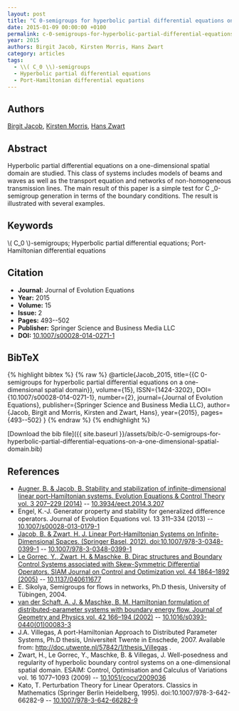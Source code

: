 ```yaml
---
layout: post
title: "C 0-semigroups for hyperbolic partial differential equations on a one-dimensional spatial domain"
date: 2015-01-09 00:00:00 +0100
permalink: c-0-semigroups-for-hyperbolic-partial-differential-equations-on-a-one-dimensional-spatial-domain
year: 2015
authors: Birgit Jacob, Kirsten Morris, Hans Zwart
category: articles
tags:
  - \\( C_0 \\)-semigroups
  - Hyperbolic partial differential equations
  - Port-Hamiltonian differential equations
---
```

 
## Authors
[Birgit Jacob](authors/birgit-jacob), [Kirsten Morris](authors/kirsten-morris), [Hans Zwart](authors/hans-zwart)
 
## Abstract
Hyperbolic partial differential equations on a one-dimensional spatial domain are studied. This class of systems includes models of beams and waves as well as the transport equation and networks of non-homogeneous transmission lines. The main result of this paper is a simple test for C _0-semigroup generation in terms of the boundary conditions. The result is illustrated with several examples.
 
## Keywords
\\( C_0 \\)-semigroups; Hyperbolic partial differential equations; Port-Hamiltonian differential equations
 
## Citation
- **Journal:** Journal of Evolution Equations
- **Year:** 2015
- **Volume:** 15
- **Issue:** 2
- **Pages:** 493--502
- **Publisher:** Springer Science and Business Media LLC
- **DOI:** [10.1007/s00028-014-0271-1](https://doi.org/10.1007/s00028-014-0271-1)
 
## BibTeX
{% highlight bibtex %}
{% raw %}
@article{Jacob_2015,
  title={{C 0-semigroups for hyperbolic partial differential equations on a one-dimensional spatial domain}},
  volume={15},
  ISSN={1424-3202},
  DOI={10.1007/s00028-014-0271-1},
  number={2},
  journal={Journal of Evolution Equations},
  publisher={Springer Science and Business Media LLC},
  author={Jacob, Birgit and Morris, Kirsten and Zwart, Hans},
  year={2015},
  pages={493--502}
}
{% endraw %}
{% endhighlight %}
 
[Download the bib file]({{ site.baseurl }}/assets/bib/c-0-semigroups-for-hyperbolic-partial-differential-equations-on-a-one-dimensional-spatial-domain.bib)
 
## References
- [Augner, B. & Jacob, B. Stability and stabilization of infinite-dimensional linear port-Hamiltonian systems. Evolution Equations &amp; Control Theory vol. 3 207–229 (2014)](stability-and-stabilization-of-infinite-dimensional-linear-port-hamiltonian-systems) -- [10.3934/eect.2014.3.207](https://doi.org/10.3934/eect.2014.3.207)
- Engel, K.-J. Generator property and stability for generalized difference operators. Journal of Evolution Equations vol. 13 311–334 (2013) -- [10.1007/s00028-013-0179-1](https://doi.org/10.1007/s00028-013-0179-1)
- [Jacob, B. & Zwart, H. J. Linear Port-Hamiltonian Systems on Infinite-Dimensional Spaces. (Springer Basel, 2012). doi:10.1007/978-3-0348-0399-1](linear-port-hamiltonian-systems-on-infinite-dimensional-spaces) -- [10.1007/978-3-0348-0399-1](https://doi.org/10.1007/978-3-0348-0399-1)
- [Le Gorrec, Y., Zwart, H. & Maschke, B. Dirac structures and Boundary Control Systems associated with Skew-Symmetric Differential Operators. SIAM Journal on Control and Optimization vol. 44 1864–1892 (2005)](dirac-structures-and-boundary-control-systems-associated-with-skew-symmetric-differential-operators) -- [10.1137/040611677](https://doi.org/10.1137/040611677)
- E. Sikolya, Semigroups for flows in networks, Ph.D thesis, University of Tübingen, 2004.
- [van der Schaft, A. J. & Maschke, B. M. Hamiltonian formulation of distributed-parameter systems with boundary energy flow. Journal of Geometry and Physics vol. 42 166–194 (2002)](hamiltonian-formulation-of-distributed-parameter-systems-with-boundary-energy-flow) -- [10.1016/s0393-0440(01)00083-3](https://doi.org/10.1016/s0393-0440(01)00083-3)
- J.A. Villegas, A port-Hamiltonian Approach to Distributed Parameter Systems, Ph.D thesis, Universiteit Twente in Enschede, 2007. Available from: http://doc.utwente.nl/57842/1/thesis_Villegas .
- Zwart, H., Le Gorrec, Y., Maschke, B. & Villegas, J. Well-posedness and regularity of hyperbolic boundary control systems on a one-dimensional spatial domain. ESAIM: Control, Optimisation and Calculus of Variations vol. 16 1077–1093 (2009) -- [10.1051/cocv/2009036](https://doi.org/10.1051/cocv/2009036)
- Kato, T. Perturbation Theory for Linear Operators. Classics in Mathematics (Springer Berlin Heidelberg, 1995). doi:10.1007/978-3-642-66282-9 -- [10.1007/978-3-642-66282-9](https://doi.org/10.1007/978-3-642-66282-9)

